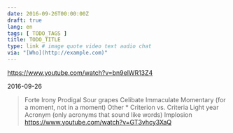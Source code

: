 ```yaml
---
date: 2016-09-26T00:00:00Z
draft: true
lang: en
tags: [ TODO_TAGS ]
title: TODO_TITLE
type: link # image quote video text audio chat
via: "[Who](http://example.com)"
---
```


<https://www.youtube.com/watch?v=bn9elWR13Z4>

2016-09-26
> Forte
> Irony
> Prodigal
> Sour grapes
> Celibate
> Immaculate
> Momentary (for a moment, not in a moment)
> Other *
> Criterion vs. Criteria
> Light year
> Acronym (only acronyms that sound like words)
> Implosion
<https://www.youtube.com/watch?v=GT3vhcy3XaQ>
